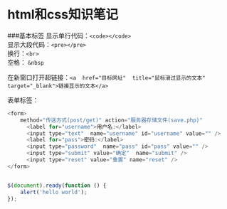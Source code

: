 html和css知识笔记
======  

###基本标签
显示单行代码：`<code></code>`  
显示大段代码：`<pre></pre>`  &ensp;&ensp;  
换行：`<br>`   
空格： `&nbsp`  &ensp; 
  
在新窗口打开超链接：`<a  href="目标网址"  title="鼠标滑过显示的文本" target="_blank">链接显示的文本</a>` 

表单标签：  
```javascript  
<form>
    method="传送方式(post/get)" action="服务器存储文件(save.php)"
      <label for="username">用户名:</label>
      <input type="text"  name="username" id="username" value="" />
      <label for="pass">密码:</label>
      <input type="password"  name="pass" id="pass" value="" />    
      <input type="submit" value="确定"  name="submit" />
      <input type="reset" value="重置" name="reset" />
</form>    
```  







```javascript  

$(document).ready(function () {
    alert('hello world');
});  

```